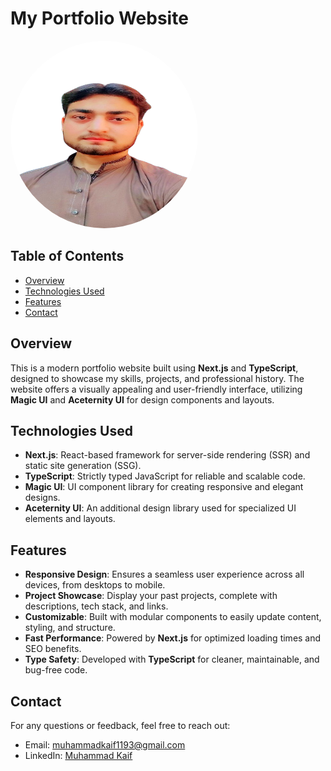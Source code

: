 # My Portfolio Website

<img src="public/me.png" alt="Muhammad Kaif Image" width="300" height="300" style="border-radius:50%" />

## Table of Contents

- [Overview](#overview)
- [Technologies Used](#technologies-used)
- [Features](#features)
- [Contact](#contact)

## Overview

This is a modern portfolio website built using **Next.js** and **TypeScript**, designed to showcase my skills, projects, and professional history. The website offers a visually appealing and user-friendly interface, utilizing **Magic UI** and **Aceternity UI** for design components and layouts.

## Technologies Used

- **Next.js**: React-based framework for server-side rendering (SSR) and static site generation (SSG).
- **TypeScript**: Strictly typed JavaScript for reliable and scalable code.
- **Magic UI**: UI component library for creating responsive and elegant designs.
- **Aceternity UI**: An additional design library used for specialized UI elements and layouts.

## Features

- **Responsive Design**: Ensures a seamless user experience across all devices, from desktops to mobile.
- **Project Showcase**: Display your past projects, complete with descriptions, tech stack, and links.
- **Customizable**: Built with modular components to easily update content, styling, and structure.
- **Fast Performance**: Powered by **Next.js** for optimized loading times and SEO benefits.
- **Type Safety**: Developed with **TypeScript** for cleaner, maintainable, and bug-free code.

## Contact

For any questions or feedback, feel free to reach out:

- Email: [muhammadkaif1193@gmail.com](mailto:muhammadkaif1193@gmail.com)
- LinkedIn: [Muhammad Kaif](https://www.linkedin.com/in/muhammad-kaif-059a53261)
